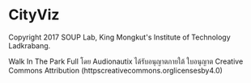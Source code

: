# CityViz

Copyright 2017 SOUP Lab, King Mongkut's Institute of Technology Ladkrabang.

Walk In The Park Full โดย Audionautix ได้รับอนุญาตภายใต้ ใบอนุญาต Creative Commons Attribution (httpscreativecommons.orglicensesby4.0)
